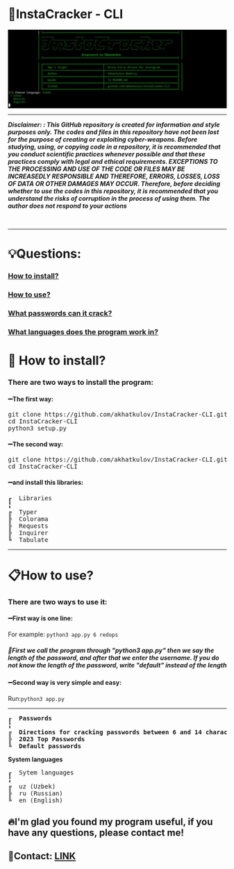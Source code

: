 

<b align="center"> <h1> 💎InstaCracker - CLI </h1> </b>
<img align="center" src="pics/photo_2023-12-26_14-15-14.jpg">
<hr>
<i><b>Disclaimer: : This GitHub repository is created for information and style purposes only. The codes and files in this repository have not been lost for the purpose of creating or exploiting cyber-weapons. Before studying, using, or copying code in a repository, it is recommended that you conduct scientific practices whenever possible and that these practices comply with legal and ethical requirements. EXCEPTIONS TO THE PROCESSING AND USE OF THE CODE OR FILES MAY BE INCREASEDLY RESPONSIBLE AND THEREFORE, ERRORS, LOSSES, LOSS OF DATA OR OTHER DAMAGES MAY OCCUR. Therefore, before deciding whether to use the codes in this repository, it is recommended that you understand the risks of corruption in the process of using them.
The author does not respond to your actions</b></i></i> <br>
<p></p> <br>
<hr>
<h1>💡Questions:</h1>
<h3><a href="https://github.com/akhatkulov/InstaCracker-CLI#install">How to install?</a></h3>
<h3><a href="https://github.com/akhatkulov/InstaCracker-CLI#use">How to use?</a></h3>
<h3><a href="https://github.com/akhatkulov/InstaCracker-CLI#passwords">What passwords can it crack?</a></h3>
<h3><a href="https://github.com/akhatkulov/InstaCracker-CLI#lang">What languages ​​does the program work in?</a></h3>

<h1 id="install">📁	How to install?</h1>
<h3>There are two ways to install the program:</h3>
<h4>➖The first way: </h4> 
<pre>
git clone https://github.com/akhatkulov/InstaCracker-CLI.git
cd InstaCracker-CLI
python3 setup.py
</pre>
<h4>➖The second way:</h4>
<pre>
git clone https://github.com/akhatkulov/InstaCracker-CLI.git
cd InstaCracker-CLI
</pre>
<h4>➖and install this libraries:</h4>
<pre>
┎  Libraries
╏
╔  Typer
╠  Colorama
╠  Requests
╠  Inquirer
╚  Tabulate
</pre>
<hr>
<h1 id="use"> 📋How to use? </h1>
<h3>There are two ways to use it:</h3>
<h4>➖First way is one line:</h4>
For example: <code>python3 app.py 6 redops</code>
<h5 id="lang">📌First we call the program through "python3 app.py" then we say the length of the password, and after that we enter the username. If you do not know the length of the password, write "default" instead of the length</h5>

<h4>➖Second way is very simple and easy:</h4>
Run:<code>python3 app.py</code>
<hr>

<b id="crack_types">
<pre>
┎  Passwords
╏
╔  Directions for cracking passwords between 6 and 14 characters long
╠  2023 Top Passwords
╚  Default passwords
</pre>
</b>
<b id="lang"> System languages</b>
<pre>
┎  Sytem languages
╏
╔  uz (Uzbek)
╠  ru (Russian)
╚  en (English)
</pre>
<h2>🔥I'm glad you found my program useful, if you have any questions, please contact me!</h2>
<h2>📩Contact: <a href="https://t.me/akhatkulov">LINK</a></h2>
<br> <br>
